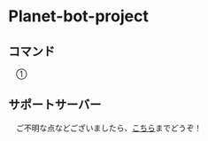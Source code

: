 # Planet-bot-project
## コマンド
　①
 
  
 
## サポートサーバー
　ご不明な点などございましたら、[こちら](https://discord.gg/uYYaVRuUuJ)までどうぞ！
